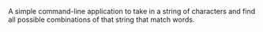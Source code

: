 A simple command-line application to take in a string of characters and find all possible combinations of that string that match words.